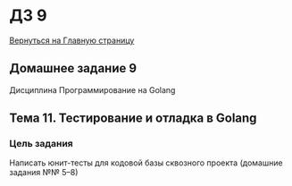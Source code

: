 # ДЗ 9

[Вернуться на Главную страницу](../../../README.MD)

## Домашнее задание 9

Дисциплина Программирование на Golang

## Тема 11. Тестирование и отладка в Golang

### Цель задания

Написать юнит-тесты для кодовой базы сквозного проекта (домашние задания №№ 5–8)
